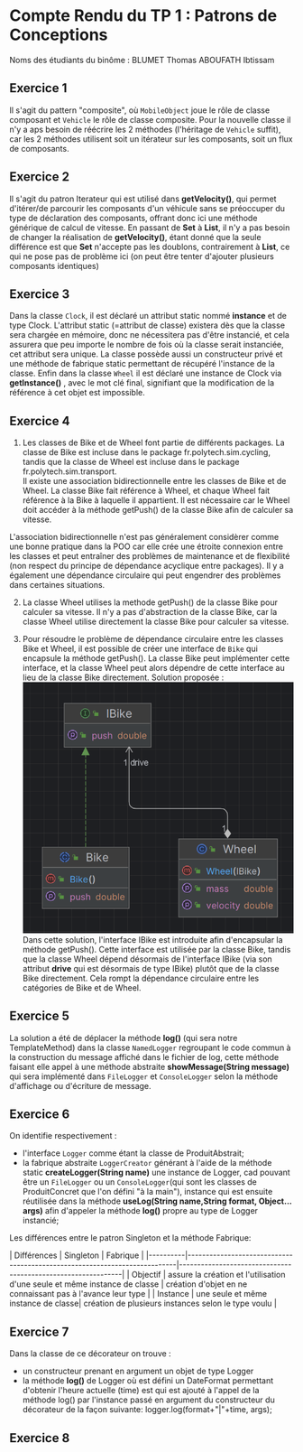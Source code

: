 # Compte Rendu du TP 1 : Patrons de Conceptions

Noms des étudiants du binôme : BLUMET Thomas ABOUFATH Ibtissam

## Exercice 1
Il s'agit du pattern "composite", où `MobileObject` joue le rôle de classe composant et `Vehicle` le rôle de classe composite.
Pour la nouvelle classe il n'y a aps besoin de réécrire les 2 méthodes (l'héritage de `Vehicle` suffit), car les 2 méthodes utilisent 
soit un itérateur sur les composants, soit un flux de composants.

## Exercice 2
Il s'agit du patron Iterateur qui est utilisé dans **getVelocity()**, qui permet d'itérer/de parcourir les composants d'un véhicule
sans se préoccuper du type de déclaration des composants, offrant donc ici une méthode générique de calcul de vitesse.
En passant de **Set** à **List**, il n'y a pas besoin de changer la réalisation de **getVelocity()**, étant donné que la seule différence 
est que **Set** n'accepte pas les doublons, contrairement à **List**, ce qui ne pose pas de problème ici (on peut être tenter d'ajouter plusieurs
composants identiques)

## Exercice 3
Dans la classe `Clock`, il est déclaré un attribut static nommé **instance** et de type Clock. L'attribut static (=attribut de classe)
existera dès que la classe sera chargée en mémoire, donc ne nécessitera pas d'être instancié, et cela assurera que peu importe
le nombre de fois où la classe serait instanciée, cet attribut sera unique.
La classe possède aussi un constructeur privé et une méthode de fabrique static permettant de récupéré l'instance de la classe.
Enfin dans la classe `Wheel` il est déclaré une instance de Clock via **getInstance()** , avec le mot clé final,
signifiant que la modification de la référence à cet objet est impossible.

## Exercice 4
1. Les classes de Bike et de Wheel font partie de différents packages. La classe de Bike est incluse dans le package fr.polytech.sim.cycling,
tandis que la classe de Wheel est incluse dans le package fr.polytech.sim.transport.  
Il existe une association bidirectionnelle entre les classes de Bike et de Wheel.
La classe Bike fait référence à Wheel, et chaque Wheel fait référence à la Bike à laquelle il appartient.
Il est nécessaire car le Wheel doit accéder à la méthode getPush() de la classe Bike afin de calculer sa vitesse.

L'association bidirectionnelle n'est pas généralement considèrer comme une bonne pratique dans la POO car elle crée une étroite connexion entre
les classes et peut entraîner des problèmes de maintenance et de flexibilité (non respect du principe de dépendance acyclique entre
packages). Il y a également une dépendance circulaire qui peut engendrer des problèmes dans certaines situations.

2. La classe Wheel utilises la methode getPush() de la classe Bike pour calculer sa vitesse.
Il n'y a pas d'abstraction de la classe Bike, car la classe Wheel utilise directement la classe Bike pour calculer sa vitesse.

3. Pour résoudre le problème de dépendance circulaire entre les classes Bike et Wheel, il est possible de créer une interface de `Bike`
qui encapsule la méthode getPush().
La classe Bike peut implémenter cette interface, et la classe Wheel peut alors dépendre de cette interface au lieu de la classe Bike directement.
Solution proposée :
![img.png](images/img.png)
Dans cette solution, l'interface IBike est introduite afin d'encapsular la méthode getPush().
Cette interface est utilisée par la classe Bike, tandis que la classe Wheel dépend désormais de l'interface IBike (via son attribut **drive**
qui est désormais de type IBike) plutôt que de la classe Bike directement.
Cela rompt la dépendance circulaire entre les catégories de Bike et de Wheel.


## Exercice 5
La solution a été de déplacer la méthode **log()** (qui sera notre TemplateMethod) dans la classe `NamedLogger` regroupant le code commun
à la construction du message affiché dans le fichier de log, cette méthode faisant elle appel à une méthode abstraite **showMessage(String message)** 
qui sera implémenté dans `FileLogger` et `ConsoleLogger` selon la méthode d'affichage ou d'écriture de message.

## Exercice 6
On identifie respectivement :
- l'interface `Logger` comme étant la classe de ProduitAbstrait;
- la fabrique abstraite `LoggerCreator` générant à l'aide de la méthode static **createLogger(String name)** une instance de Logger,
cad pouvant être un `FileLogger` ou un `ConsoleLogger`(qui sont les classes de ProduitConcret que l'on défini "à la main"), instance qui est ensuite réutilisée dans la méthode 
**useLog(String name,String format, Object... args)** afin d'appeler la méthode **log()** propre au type de Logger instancié;

Les différences entre le patron Singleton et la méthode Fabrique: 
    
   | Différences |                             Singleton                                  |                            Fabrique                         |
    |----------|---------------------------------------------------------------------------|--------------------------------------------------------------|
    | Objectif | assure la création et l'utilisation d'une seule et même instance de classe | création d'objet en ne connaissant pas à l'avance leur type |
    | Instance | une seule et même instance de classe| création de plusieurs instances selon le type voulu |

## Exercice 7
Dans la classe de ce décorateur on trouve :
- un constructeur prenant en argument un objet de type Logger
- la méthode **log()** de Logger où est défini un DateFormat permettant d'obtenir l'heure actuelle (time) est qui est ajouté
à l'appel de la méthode log() par l'instance passé en argument du constructeur du décorateur de la façon suivante: logger.log(format+"|"+time, args);

## Exercice 8


